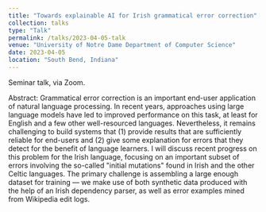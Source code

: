 ```yaml
---
title: "Towards explainable AI for Irish grammatical error correction"
collection: talks
type: "Talk"
permalink: /talks/2023-04-05-talk
venue: "University of Notre Dame Department of Computer Science"
date: 2023-04-05
location: "South Bend, Indiana"
---
```


Seminar talk, via Zoom.

Abstract: Grammatical error correction is an important end-user application of natural language processing. In recent years, approaches using large language models have led to improved performance on this task, at least for English and a few other well-resourced languages. Nevertheless, it remains challenging to build systems that (1) provide results that are sufficiently reliable for end-users and (2) give some explanation for errors that they detect for the benefit of language learners. I will discuss recent progress on this problem for the Irish language, focusing on an important subset of errors involving the so-called "initial mutations" found in Irish and the other Celtic languages. The primary challenge is assembling a large enough dataset for training — we make use of both synthetic data produced with the help of an Irish dependency parser, as well as error examples mined from Wikipedia edit logs.
